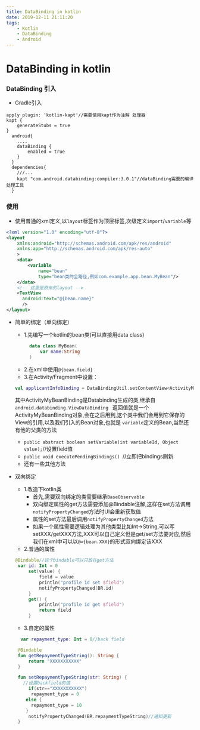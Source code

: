 ```yaml
---
title: DataBinding in kotlin
date: 2019-12-11 21:11:20
tags:  
    - Kotlin
    - DataBinding
    - Android 
---
```

# DataBinding in kotlin

### DataBinding 引入
* Gradle引入
```
apply plugin: 'kotlin-kapt'//需要使用kapt作为注解 处理器
kapt {
    generateStubs = true
}
  android{
    ....
    dataBinding {
        enabled = true
    }
  }
  dependencies{
    ///...
    kapt "com.android.databinding:compiler:3.0.1"//dataBinding需要的编译处理工具
  }
```

### 使用

* 使用普通的xml定义,以`layout`标签作为顶层标签,次级定义`import`/`variable`等
```xml
<?xml version="1.0" encoding="utf-8"?>
<layout
    xmlns:android="http://schemas.android.com/apk/res/android"
    xmlns:app="http://schemas.android.com/apk/res-auto"
    >
    <data>
        <variable
            name="bean"
            type="bean类的全路径,例如com.example.app.bean.MyBean"/>
    </data>
    <!-- 这里是原来的layout -->
    <TextView
      android:text="@{bean.name}"
      />
</layout>
```

* 简单的绑定（单向绑定）

  * 1.先编写一个kotlin的bean类(可以直接用data class)
    ```kotlin
      data class MyBean(
          var name:String
      )
    ```
  * 2.在xml中使用`@{bean.field}`
  * 3.在Activity/Fragment中设置：
  ```kotlin
  val applicantInfoBinding = DataBindingUtil.setContentView<ActivityMyBeanBinding>(this, R.layout.activity_my_bean)
  ```
  其中ActivityMyBeanBinding是Databinding生成的类,继承自`android.databinding.ViewDataBinding `
  返回值就是一个ActivityMyBeanBinding对象,会在之后用到,这个类中我们会用到它保存的View的引用,以及我们引入的Bean对象,也就是
  `variable`定义的Bean,当然还有他的父类的方法
    * `public abstract boolean setVariable(int variableId, Object value);`//设置field值
    * `public void executePendingBindings() `//立即把bindings刷新
    * 还有一些其他方法
* 双向绑定
  * 1.改造下kotlin类
    * 首先,需要双向绑定的类需要继承`BaseObservable`
    * 双向绑定属性的get方法需要添加@Bindable注解,这样在set方法调用`notifyPropertyChanged`方法时UI会重新获取值
    * 属性的set方法最后调用`notifyPropertyChanged`方法
    * 如果一个属性需要逻辑处理为其他类型比如Int->String,可以写setXXX/getXXX方法,XXX可以自己定义但是get/set方法要对应,然后我们在xml中可以以`@={bean.XXX}`的形式双向绑定该XXX
  * 2.普通的属性
  ```kotlin
  @Bindable//这个bindable可以只放在get方法
   var id: Int = 0
       set(value) {
           field = value
           println("profile id set $field")
           notifyPropertyChanged(BR.id)
       }
       get() {
           println("profile id get $field")
           return field
       }
  ```
  * 3.自定的属性
  ```kotlin
    var repayment_type: Int = 0//back field

   @Bindable
   fun getRepaymentTypeString(): String {
       return "XXXXXXXXXXX"
   }

   fun setRepaymentTypeString(str: String) {
     //设置backfield的值
       if(str=="XXXXXXXXXXX")
        repayment_type = 0
      else {
        repayment_type = 10
      }
       notifyPropertyChanged(BR.repaymentTypeString)//通知更新
   }
   ```
